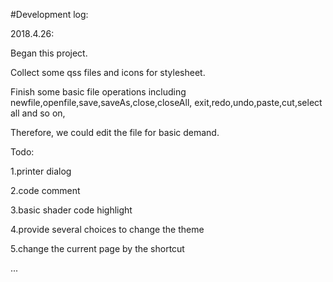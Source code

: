 #Development log:

2018.4.26:

Began this project. 

Collect some qss files and icons for stylesheet.

Finish some basic file operations including newfile,openfile,save,saveAs,close,closeAll, exit,redo,undo,paste,cut,select all and so on,

Therefore, we could edit the file for basic demand.

Todo:

1.printer dialog

2.code comment

3.basic shader code highlight

4.provide several choices to change the theme

5.change the current page by the shortcut

...
